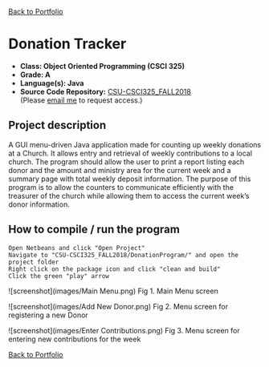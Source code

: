 [Back to Portfolio](./)

Donation Tracker
===============

-   **Class: Object Oriented Programming (CSCI 325)** 
-   **Grade: A**
-   **Language(s): Java**
-   **Source Code Repository:** [CSU-CSCI325_FALL2018](https://github.com/brian2524/CSU-CSCI325_FALL2018)  
    (Please [email me](mailto:BTHinkle@csustudent.net?subject=GitHub%20Access) to request access.)

## Project description

A GUI menu-driven Java application made for counting up weekly donations at a Church. It allows entry and retrieval of weekly contributions to a local church. The program should allow the user to print a report listing each donor and the amount and ministry area for the current week and a summary page with total weekly deposit information. The purpose of this program is to allow the counters to communicate efficiently with the treasurer of the church while allowing them to access the current week’s donor information.

## How to compile / run the program
```
Open Netbeans and click "Open Project"
Navigate to "CSU-CSCI325_FALL2018/DonationProgram/" and open the project folder
Right click on the package icon and click "clean and build"
Click the green "play" arrow
```

![screenshot](images/Main Menu.png)
Fig 1. Main Menu screen

![screenshot](images/Add New Donor.png)
Fig 2. Menu screen for registering a new Donor

![screenshot](images/Enter Contributions.png)
Fig 3. Menu screen for entering new contributions for the week

[Back to Portfolio](./)
